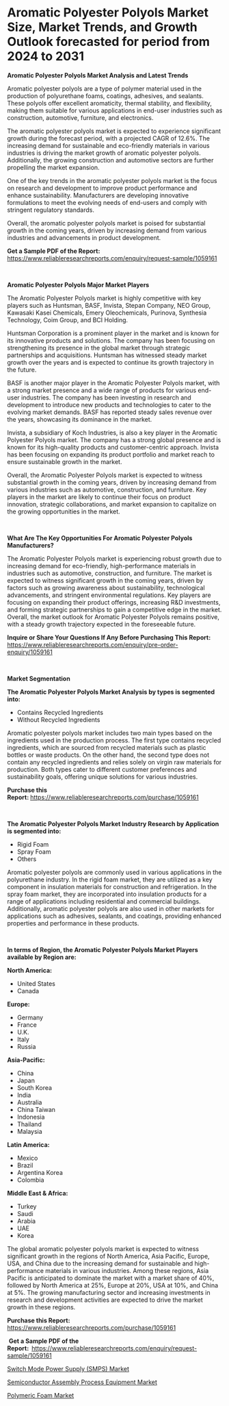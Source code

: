 <p><h1>Aromatic Polyester Polyols Market Size, Market Trends, and Growth Outlook forecasted for period from 2024 to 2031</h1></p><p><strong>Aromatic Polyester Polyols Market Analysis and Latest Trends</strong></p>
<p><p>Aromatic polyester polyols are a type of polymer material used in the production of polyurethane foams, coatings, adhesives, and sealants. These polyols offer excellent aromaticity, thermal stability, and flexibility, making them suitable for various applications in end-user industries such as construction, automotive, furniture, and electronics.</p><p>The aromatic polyester polyols market is expected to experience significant growth during the forecast period, with a projected CAGR of 12.6%. The increasing demand for sustainable and eco-friendly materials in various industries is driving the market growth of aromatic polyester polyols. Additionally, the growing construction and automotive sectors are further propelling the market expansion.</p><p>One of the key trends in the aromatic polyester polyols market is the focus on research and development to improve product performance and enhance sustainability. Manufacturers are developing innovative formulations to meet the evolving needs of end-users and comply with stringent regulatory standards.</p><p>Overall, the aromatic polyester polyols market is poised for substantial growth in the coming years, driven by increasing demand from various industries and advancements in product development.</p></p>
<p><strong>Get a Sample PDF of the Report:&nbsp;</strong> <a href="https://www.reliableresearchreports.com/enquiry/request-sample/1059161">https://www.reliableresearchreports.com/enquiry/request-sample/1059161</a></p>
<p>&nbsp;</p>
<p><strong>Aromatic Polyester Polyols Major Market Players</strong></p>
<p><p>The Aromatic Polyester Polyols market is highly competitive with key players such as Huntsman, BASF, Invista, Stepan Company, NEO Group, Kawasaki Kasei Chemicals, Emery Oleochemicals, Purinova, Synthesia Technology, Coim Group, and BCI Holding. </p><p>Huntsman Corporation is a prominent player in the market and is known for its innovative products and solutions. The company has been focusing on strengthening its presence in the global market through strategic partnerships and acquisitions. Huntsman has witnessed steady market growth over the years and is expected to continue its growth trajectory in the future.</p><p>BASF is another major player in the Aromatic Polyester Polyols market, with a strong market presence and a wide range of products for various end-user industries. The company has been investing in research and development to introduce new products and technologies to cater to the evolving market demands. BASF has reported steady sales revenue over the years, showcasing its dominance in the market.</p><p>Invista, a subsidiary of Koch Industries, is also a key player in the Aromatic Polyester Polyols market. The company has a strong global presence and is known for its high-quality products and customer-centric approach. Invista has been focusing on expanding its product portfolio and market reach to ensure sustainable growth in the market.</p><p>Overall, the Aromatic Polyester Polyols market is expected to witness substantial growth in the coming years, driven by increasing demand from various industries such as automotive, construction, and furniture. Key players in the market are likely to continue their focus on product innovation, strategic collaborations, and market expansion to capitalize on the growing opportunities in the market.</p></p>
<p>&nbsp;</p>
<p><strong>What Are The Key Opportunities For Aromatic Polyester Polyols Manufacturers?</strong></p>
<p><p>The Aromatic Polyester Polyols market is experiencing robust growth due to increasing demand for eco-friendly, high-performance materials in industries such as automotive, construction, and furniture. The market is expected to witness significant growth in the coming years, driven by factors such as growing awareness about sustainability, technological advancements, and stringent environmental regulations. Key players are focusing on expanding their product offerings, increasing R&D investments, and forming strategic partnerships to gain a competitive edge in the market. Overall, the market outlook for Aromatic Polyester Polyols remains positive, with a steady growth trajectory expected in the foreseeable future.</p></p>
<p><strong>Inquire or Share Your Questions If Any Before Purchasing This Report:</strong> <a href="https://www.reliableresearchreports.com/enquiry/pre-order-enquiry/1059161">https://www.reliableresearchreports.com/enquiry/pre-order-enquiry/1059161</a></p>
<p>&nbsp;</p>
<p><strong>Market Segmentation</strong></p>
<p><strong>The Aromatic Polyester Polyols Market Analysis by types is segmented into:</strong></p>
<p><ul><li>Contains Recycled Ingredients</li><li>Without Recycled Ingredients</li></ul></p>
<p><p>Aromatic polyester polyols market includes two main types based on the ingredients used in the production process. The first type contains recycled ingredients, which are sourced from recycled materials such as plastic bottles or waste products. On the other hand, the second type does not contain any recycled ingredients and relies solely on virgin raw materials for production. Both types cater to different customer preferences and sustainability goals, offering unique solutions for various industries.</p></p>
<p><strong>Purchase this Report:&nbsp;</strong><a href="https://www.reliableresearchreports.com/purchase/1059161">https://www.reliableresearchreports.com/purchase/1059161</a></p>
<p>&nbsp;</p>
<p><strong>The Aromatic Polyester Polyols Market Industry Research by Application is segmented into:</strong></p>
<p><ul><li>Rigid Foam</li><li>Spray Foam</li><li>Others</li></ul></p>
<p><p>Aromatic polyester polyols are commonly used in various applications in the polyurethane industry. In the rigid foam market, they are utilized as a key component in insulation materials for construction and refrigeration. In the spray foam market, they are incorporated into insulation products for a range of applications including residential and commercial buildings. Additionally, aromatic polyester polyols are also used in other markets for applications such as adhesives, sealants, and coatings, providing enhanced properties and performance in these products.</p></p>
<p>&nbsp;</p>
<p><strong>In terms of Region, the Aromatic Polyester Polyols Market Players available by Region are:</strong></p>
<p>
    <p> <strong> North America: </strong>
        <ul>
            <li>United States</li>
            <li>Canada</li>
        </ul>
        </p> 
    <p> <strong> Europe: </strong>
        <ul>
            <li>Germany</li>
            <li>France</li>
            <li>U.K.</li>
            <li>Italy</li>
            <li>Russia</li>
        </ul>
        </p> 
    <p> <strong> Asia-Pacific: </strong>
        <ul>
            <li>China</li>
            <li>Japan</li>
            <li>South Korea</li>
            <li>India</li>
            <li>Australia</li>
            <li>China Taiwan</li>
            <li>Indonesia</li>
            <li>Thailand</li>
            <li>Malaysia</li>
        </ul>
        </p> 
    <p> <strong> Latin America: </strong>
        <ul>
            <li>Mexico</li>
            <li>Brazil</li>
            <li>Argentina Korea</li>
            <li>Colombia</li>
        </ul>
        </p> 
    <p> <strong> Middle East & Africa: </strong>
        <ul>
            <li>Turkey</li>
            <li>Saudi</li>
            <li>Arabia</li>
            <li>UAE</li>
            <li>Korea</li>
        </ul>
    </p>
    </p>
<p><p>The global aromatic polyester polyols market is expected to witness significant growth in the regions of North America, Asia Pacific, Europe, USA, and China due to the increasing demand for sustainable and high-performance materials in various industries. Among these regions, Asia Pacific is anticipated to dominate the market with a market share of 40%, followed by North America at 25%, Europe at 20%, USA at 10%, and China at 5%. The growing manufacturing sector and increasing investments in research and development activities are expected to drive the market growth in these regions.</p></p>
<p><strong>Purchase this Report: </strong><a href="https://www.reliableresearchreports.com/purchase/1059161">https://www.reliableresearchreports.com/purchase/1059161</a></p>
<p>&nbsp;<strong>Get a Sample PDF of the Report:&nbsp;&nbsp;</strong><a href="https://www.reliableresearchreports.com/enquiry/request-sample/1059161">https://www.reliableresearchreports.com/enquiry/request-sample/1059161</a></p>
<p><strong></strong></p>
<p><p><a href="https://view.publitas.com/reportprime-1/global-switch-mode-power-supply-smps-market-size-and-market-trends-insights-and-projections-from-2023-to-2030/">Switch Mode Power Supply (SMPS) Market</a></p><p><a href="https://view.publitas.com/reportprime-1/semiconductor-assembly-process-equipment-market-size-growth-and-forecast-from-2023-2030/">Semiconductor Assembly Process Equipment Market</a></p><p><a href="https://github.com/bobicer/Market-Research-Report-List-2/blob/main/polymeric-foam-market.md">Polymeric Foam Market</a></p></p>